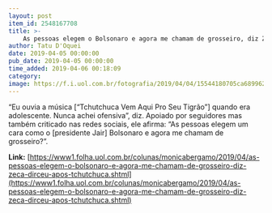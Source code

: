 ```yaml
---
layout: post
item_id: 2548167708
title: >-
    As pessoas elegem o Bolsonaro e agora me chamam de grosseiro, diz Zeca Dirceu após tchutchuca
author: Tatu D'Oquei
date: 2019-04-05 00:00:00
pub_date: 2019-04-05 00:00:00
time_added: 2019-04-06 00:18:09
category: 
image: https://f.i.uol.com.br/fotografia/2019/04/04/15544180705ca689962fafe_1554418070_3x2_rt.jpg
---
```


“Eu ouvia a música [“Tchutchuca Vem Aqui Pro Seu Tigrão”] quando era adolescente. Nunca achei ofensiva”, diz. Apoiado por seguidores mas também criticado nas redes sociais, ele afirma: “As pessoas elegem um cara como o [presidente Jair] Bolsonaro e agora me chamam de grosseiro?”.

**Link:** [https://www1.folha.uol.com.br/colunas/monicabergamo/2019/04/as-pessoas-elegem-o-bolsonaro-e-agora-me-chamam-de-grosseiro-diz-zeca-dirceu-apos-tchutchuca.shtml](https://www1.folha.uol.com.br/colunas/monicabergamo/2019/04/as-pessoas-elegem-o-bolsonaro-e-agora-me-chamam-de-grosseiro-diz-zeca-dirceu-apos-tchutchuca.shtml)


